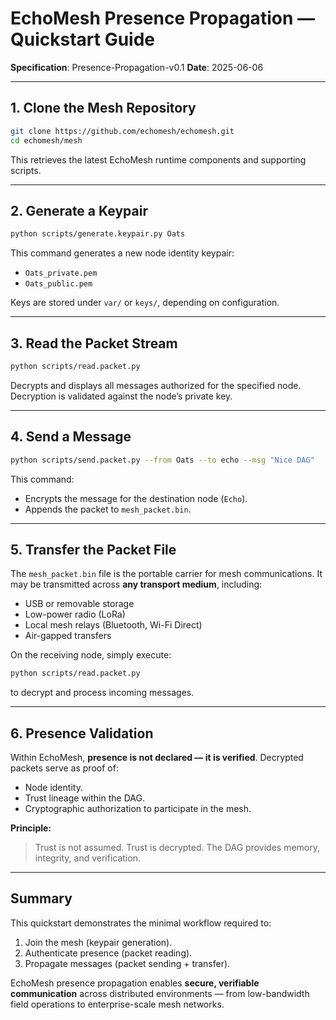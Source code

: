 # EchoMesh Presence Propagation — Quickstart Guide

**Specification**: Presence-Propagation-v0.1
**Date**: 2025-06-06

---

## 1. Clone the Mesh Repository

```bash
git clone https://github.com/echomesh/echomesh.git
cd echomesh/mesh
```

This retrieves the latest EchoMesh runtime components and supporting scripts.

---

## 2. Generate a Keypair

```bash
python scripts/generate.keypair.py Oats
```

This command generates a new node identity keypair:

* `Oats_private.pem`
* `Oats_public.pem`

Keys are stored under `var/` or `keys/`, depending on configuration.

---

## 3. Read the Packet Stream

```bash
python scripts/read.packet.py
```

Decrypts and displays all messages authorized for the specified node.
Decryption is validated against the node’s private key.

---

## 4. Send a Message

```bash
python scripts/send.packet.py --from Oats --to echo --msg "Nice DAG"
```

This command:

* Encrypts the message for the destination node (`Echo`).
* Appends the packet to `mesh_packet.bin`.

---

## 5. Transfer the Packet File

The `mesh_packet.bin` file is the portable carrier for mesh communications. It may be transmitted across **any transport medium**, including:

* USB or removable storage
* Low-power radio (LoRa)
* Local mesh relays (Bluetooth, Wi-Fi Direct)
* Air-gapped transfers

On the receiving node, simply execute:

```bash
python scripts/read.packet.py
```

to decrypt and process incoming messages.

---

## 6. Presence Validation

Within EchoMesh, **presence is not declared — it is verified**.
Decrypted packets serve as proof of:

* Node identity.
* Trust lineage within the DAG.
* Cryptographic authorization to participate in the mesh.

**Principle:**

> Trust is not assumed. Trust is decrypted.
> The DAG provides memory, integrity, and verification.

---

## Summary

This quickstart demonstrates the minimal workflow required to:

1. Join the mesh (keypair generation).
2. Authenticate presence (packet reading).
3. Propagate messages (packet sending + transfer).

EchoMesh presence propagation enables **secure, verifiable communication** across distributed environments — from low-bandwidth field operations to enterprise-scale mesh networks.

